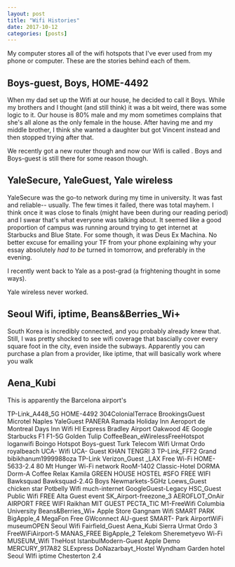 ```yaml
---
layout: post
title: "Wifi Histories"
date: 2017-10-12
categories: [posts]
---
```


My computer stores all of the wifi hotspots that I've ever used from my phone or computer. These are the stories behind each of them.

## Boys-guest, Boys, HOME-4492

When my dad set up the Wifi at our house, he decided to call it Boys. While my brothers and I thought (and still think) it was a bit weird, there was some logic to it. Our house is 80% male and my mom sometimes complains that she's all alone as the only female in the house. After having me and my middle brother, I think she wanted a daughter but got Vincent instead and then stopped trying after that.

We recently got a new router though and now our Wifi is called  . Boys and Boys-guest is still there for some reason though.

## YaleSecure, YaleGuest, Yale wireless
YaleSecure was the go-to network during my time in university. It was fast and reliable-- usually. The few times it failed, there was total mayhem. I think once it was close to finals (might have been during our reading period) and I swear that's what everyone was talking about. It seemed like a good proportion of campus was running around trying to get internet at Starbucks and Blue State. For some though, it was Deus Ex Machina. No better excuse for emailing your TF from your phone explaining why your essay absolutely *had to be* turned in tomorrow, and preferably in the evening.

I recently went back to Yale as a post-grad (a frightening thought in some ways).

Yale wireless never worked.

## Seoul Wifi, iptime, Beans&Berries_Wi+
South Korea is incredibly connected, and you probably already knew that. Still, I was pretty shocked to see wifi coverage that bascially cover every square foot in the city, even inside the subways. Apparently you can purchase a plan from a provider, like iptime, that will basically work where you walk 

## Aena_Kubi

This is apparently the Barcelona airport's

TP-Link_A448_5G
HOME-4492
304ColonialTerrace
BrookingsGuest
Microtel Naples
YaleGuest
PANERA
Ramada
Holiday Inn Aeroport de Montreal
Days Inn Wifi
HI Express Bradley Airport
Oakwood 4E
Google Starbucks
F1
F1-5G
Golden Tulip
CoffeeBean_eWirelessFreeHotspot
loganwifi
Boingo Hotspot
Boys-guest
Turk Telecom Wifi
Urmat Ordo
royalbeach
UCA- Wifi
UCA- Guest
KHAN TENGRI 3
TP-Link_FFF2
Grand
bibikhanum1999988oza
TP-Link
Verizon_Guest
_LAX Free Wi-Fi
HOME-5633-2.4
80 Mt Hunger Wi-Fi network
RooM-1402
Classic-Hotel
DORMA
Dorm-A
Coffee Relax
Kamila
GREEN HOUSE HOSTEL
#SFO FREE WIFI
Bawksquad
Bawksquad-2.4G
Boys
Newmarkets-5GHz
Loews_Guest
chicken star
Potbelly Wifi
much-internet
GoogleGuest-Legacy
HSC_Guest
Public Wifi FREE
Alta Guest
event
SK_Airport-freezone_3
AEROFLOT_OnAir
AIRPORT FREE WIFI
Raikhan
MIT GUEST
PECTA_TIC
M1-FreeWifi
Columbia University
Beans&Berries_Wi+
Apple Store
Gangnam Wifi
SMART PARK
BigApple_4
MegaFon Free
GWconnect
AU-guest
SMART- Park
AirportWiFi
museumOPEN
Seoul Wifi
Fairfield_Guest
Aena_Kubi
Sierra
Urmat Ordo 3
FreeWiFiAirport-5
MANAS_FREE
BigApple_2
Telekom
Sheremetyevo Wi-Fi
MUSEUM_Wifi
TheHost
IstanbulModern-Guest
Apple Demo
MERCURY_917A82
SLExpress
DoNazarbayt_Hostel
Wyndham Garden hotel
Seoul WIfi
iptime
Chesterton 2.4
